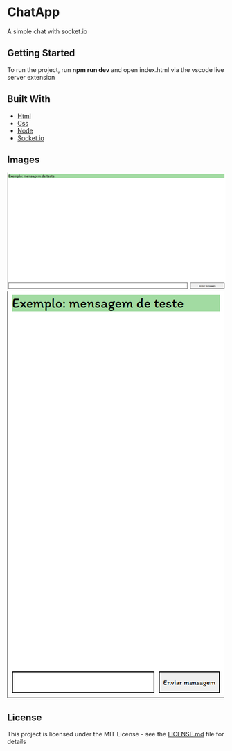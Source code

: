 # ChatApp

A simple chat with socket.io

## Getting Started

To run the project, run <b> npm run dev </b> and open index.html via the vscode live server extension

## Built With

* [Html](https://developer.mozilla.org/pt-BR/docs/Web/HTML) 
* [Css](https://developer.mozilla.org/pt-BR/docs/Web/CSS) 
* [Node](https://nodejs.org/en/)
* [Socket.io](https://socket.io/)

## Images

<img src="/images/chat1.png">
<img src="/images/mobile_chat.png">

## License

This project is licensed under the MIT License - see the [LICENSE.md](LICENSE.md) file for details



